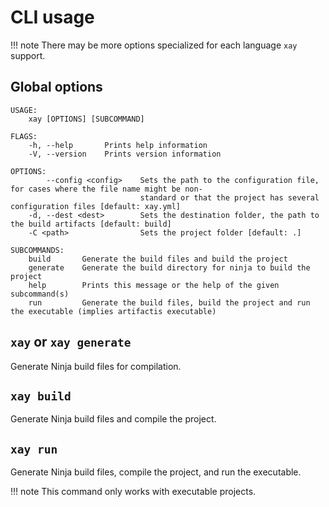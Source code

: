 # CLI usage

!!! note
    There may be more options specialized for each language `xay` support.

## Global options

    USAGE:
        xay [OPTIONS] [SUBCOMMAND]
    
    FLAGS:
        -h, --help       Prints help information
        -V, --version    Prints version information
    
    OPTIONS:
            --config <config>    Sets the path to the configuration file, for cases where the file name might be non-
                                 standard or that the project has several configuration files [default: xay.yml]
        -d, --dest <dest>        Sets the destination folder, the path to the build artifacts [default: build]
        -C <path>                Sets the project folder [default: .]
    
    SUBCOMMANDS:
        build       Generate the build files and build the project
        generate    Generate the build directory for ninja to build the project
        help        Prints this message or the help of the given subcommand(s)
        run         Generate the build files, build the project and run the executable (implies artifactis executable)


## `xay` or `xay generate`

Generate Ninja build files for compilation.

## `xay build`

Generate Ninja build files and compile the project.

## `xay run`

Generate Ninja build files, compile the project, and run the executable.

!!! note
    This command only works with executable projects.